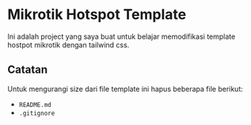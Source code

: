 # Mikrotik Hotspot Template

Ini adalah project yang saya buat untuk belajar memodifikasi template hostpot mikrotik dengan tailwind css.

## Catatan

Untuk mengurangi size dari file template ini hapus beberapa file berikut:

- `README.md`
- `.gitignore`
